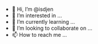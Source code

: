 - 👋 Hi, I’m @isdjen
- 👀 I’m interested in ...
- 🌱 I’m currently learning ...
- 💞️ I’m looking to collaborate on ...
- 📫 How to reach me ...

<!---
isdjen/isdjen is a ✨ special ✨ repository because its `README.md` (this file) appears on your GitHub profile.
You can click the Preview link to take a look at your changes.
--->

